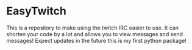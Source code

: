 # EasyTwitch
This is a repository to make using the twitch IRC easier to use. It can shorten your code by a lot and allows you to view messages and send messages! Expect updates in the future this is my first python package!
